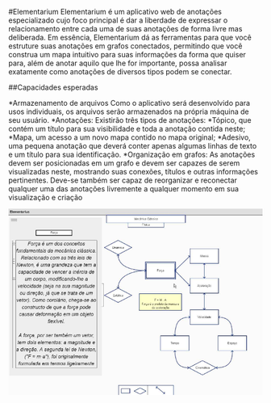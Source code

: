 #Elementarium
Elementarium é um aplicativo web de anotações especializado cujo foco principal é dar a liberdade de expressar o relacionamento entre cada uma de suas anotações de forma 
livre mas deliberada. Em essência, Elementarium dá as ferramentas para que você estruture suas anotações em grafos conectados, permitindo que você construa um mapa 
intuitivo para suas informações da forma que quiser para, além de anotar aquilo que lhe for importante, possa analisar exatamente como anotações de diversos tipos 
podem se conectar.

##Capacidades esperadas

*Armazenamento de arquivos Como o aplicativo será desenvolvido para usos individuais, os arquivos serão armazenados na própria máquina de seu usuário. 
*Anotações: Existirão três tipos de anotações: 
	*Tópico, que contém um tı́tulo para sua visibilidade e toda a anotação contida neste; 
	*Mapa, um acesso a um novo mapa contido no mapa original; 
	*Adesivo, uma pequena anotação que deverá conter apenas algumas linhas de texto e um tı́tulo para sua identificação. 
*Organização em grafos: As anotações devem ser posicionadas em um grafo e devem ser capazes de serem visualizadas neste, mostrando suas conexões, tı́tulos e outras informações pertinentes. Deve-se também ser capaz de reorganizar e reconectar qualquer uma das anotações livremente a qualquer momento em sua visualização e criação

![Exemplo de protótipo](prototipo.png)
